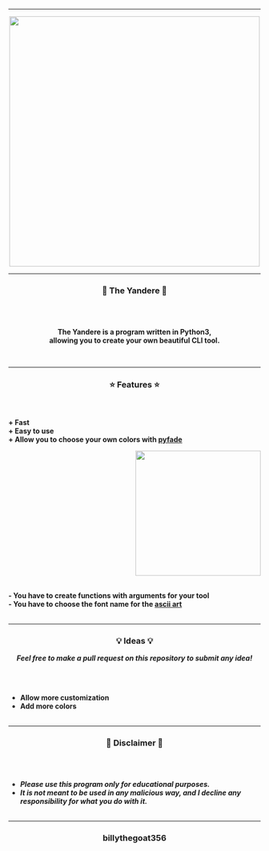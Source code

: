 -----

<p align="center">
<img src="https://repository-images.githubusercontent.com/402853047/91fdbd86-34e7-4fa9-8da9-3f8800a6034d", width="500", height="500">
</p>

-----

### <p align="center">🎱 The Yandere 🎱</p>

<br><br>
<p align="center">
<strong>
The Yandere is a program written in Python3,
<br>
allowing you to create your own beautiful CLI tool.
</strong>
</p>
<br>

-----

### <p align="center">⭐ Features ⭐</p>

<br><br>
<strong>+ Fast</strong>
<br>
<strong>+ Easy to use</strong>
<br>
<strong>+ Allow you to choose your own colors with <a href="https://github.com/billythegoat356/pyfade">pyfade</a></strong>
<br>

<p align="right">
<img src="https://repository-images.githubusercontent.com/402853047/91fdbd86-34e7-4fa9-8da9-3f8800a6034d" width="250", height="250">
</p>

<br>
<strong>- You have to create functions with arguments for your tool</strong>
<br>
<strong>- You have to choose the font name for the <a href="https://pypi.org/project/art/">ascii art</a></strong>
<br><br>

-----

### <p align="center">💡 Ideas 💡</p>

<p align="center"><strong><i>Feel free to make a pull request on this repository to submit any idea!</i></strong</p>

<br><br>
* Allow more customization
* Add more colors
<br><br>

-----

### <p align="center">📌 Disclaimer 📌</p>

<br><br>
* ***Please use this program only for educational purposes.***
* ***It is not meant to be used in any malicious way, and I decline any responsibility for what you do with it.***
<br><br>

-----

### <p align="center">billythegoat356</p>
